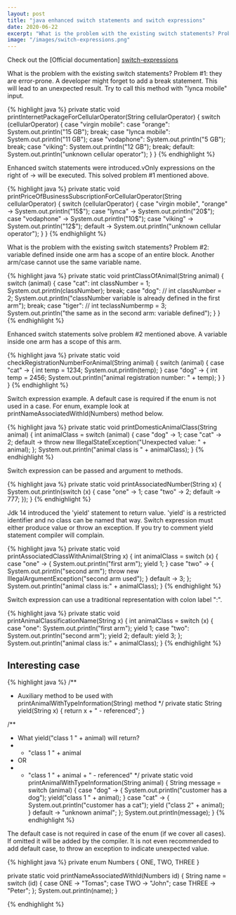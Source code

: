 ```yaml
---
layout: post
title: "java enhanced switch statements and switch expressions"
date: 2020-06-22
excerpt: "What is the problem with the existing switch statements? Problem #1: they are error-prone. Problem #2: variable defined inside one arm has a scope of an entire block..."
image: "/images/switch-expressions.png"
---
```

Check out the [Official documentation] [switch-expressions]


What is the problem with the existing switch statements?
Problem #1: they are error-prone.
A developer might forget to add a break statement. This will lead to an unexpected result.
Try to call this method with "lynca mobile" input.

{% highlight java %}
private static void printInternetPackageForCellularOperator(String cellularOperator) {
    switch (cellularOperator) {
        case "virgin mobile":
        case "orange":
            System.out.println("15 GB");
            break;
        case "lynca mobile":
            System.out.println("11 GB");
        case "vodaphone":
            System.out.println("5 GB");
            break;
        case "viking":
            System.out.println("12 GB");
            break;
        default:
            System.out.println("unknown cellular operator");
    }
}
{% endhighlight %}

Enhanced switch statements were introduced.vOnly expressions on the right of -> will be executed.
This solved problem #1 mentioned above.

{% highlight java %}
private static void printPriceOfBusinessSubscriptionForCellularOperator(String cellularOperator) {
    switch (cellularOperator) {
        case "virgin mobile", "orange" -> System.out.println("15$");
        case "lynca" -> System.out.println("20$");
        case "vodaphone" -> System.out.println("10$");
        case "viking" -> System.out.println("12$");
        default -> System.out.println("unknown cellular operator");
    }
}
{% endhighlight %}

What is the problem with the existing switch statements?
Problem #2: variable defined inside one arm has a scope of an entire block.
Another arm/case cannot use the same variable name.

{% highlight java %}
private static void printClassOfAnimal(String animal) {
    switch (animal) {
        case "cat":
            int classNumber = 1;
            System.out.println(classNumber);
            break;
        case "dog":
//                int classNumber = 2;
            System.out.println("classNumber variable is already defined in the first arm");
            break;
        case "tiger":
//                int teclassNumbermp = 3;
            System.out.println("the same as in the second arm: variable defined");
    }
}
{% endhighlight %}

Enhanced switch statements solve problem #2 mentioned above.
A variable inside one arm has a scope of this arm.

{% highlight java %}
private static void checkRegistrationNumberForAnimal(String animal) {
    switch (animal) {
        case "cat" -> {
            int temp = 1234;
            System.out.println(temp);
        }
        case "dog" -> {
            int temp = 2456;
            System.out.println("animal registration number: " + temp);
        }
    }
}
{% endhighlight %}

Switch expression example. A default case is required if the enum is not used in a case. For enum, example look at printNameAssociatedWithId(Numbers) method below.

{% highlight java %}
private static void printDomesticAnimalClass(String animal) {
    int animalClass = switch (animal) {
        case "dog" -> 1;
        case "cat" -> 2;
        default -> throw new IllegalStateException("Unexpected value: " + animal);
    };
    System.out.println("animal class is " + animalClass);
}
{% endhighlight %}

Switch expression can be passed and argument to methods.

{% highlight java %}
private static void printAssociatedNumber(String x) {
    System.out.println(switch (x) {
        case "one" -> 1;
        case "two" -> 2;
        default -> 777;
    });
}
{% endhighlight %}

Jdk 14 introduced the 'yield' statement to return value.
'yield' is a restricted identifier and no class can be named that way.
Switch expression must either produce value or throw an exception.
If you try to comment yield statement compiler will complain.

{% highlight java %}
private static void printAssociatedClassWithAnimal(String x) {
    int animalClass = switch (x) {
        case "one" -> {
            System.out.println("first arm");
            yield 1;
        }
        case "two" -> {
            System.out.println("second arm");
            throw new IllegalArgumentException("second arm used");
        }
        default -> 3;
    };
    System.out.println("animal class is:" + animalClass);
}
{% endhighlight %}

Switch expression can use a traditional representation with colon label ":".

{% highlight java %}
private static void printAnimalClassificationName(String x) {
    int animalClass = switch (x) {
        case "one":
            System.out.println("first arm");
            yield 1;
        case "two":
            System.out.println("second arm");
            yield 2;
        default:
            yield 3;
    };
    System.out.println("animal class is:" + animalClass);
}
{% endhighlight %}

## Interesting case

{% highlight java %}
/**
 * Auxiliary method to be used with printAnimalWithTypeInformation(String) method
 */
private static String yield(String x) {
    return x + " - referenced";
}

/**
 * What yield("class 1 " + animal) will return?
 * - "class 1 " + animal
 *  OR
 * - "class 1 " + animal + " - referenced"
 */
private static void printAnimalWithTypeInformation(String animal) {
    String message = switch (animal) {
        case "dog" -> {
            System.out.println("customer has a dog");
            yield("class 1 " + animal);
        }
        case "cat" -> {
            System.out.println("customer has a cat");
            yield ("class 2" + animal);
        }
        default -> "unknown animal";
    };
    System.out.println(message);
}
{% endhighlight %}

The default case is not required in case of the enum (if we cover all cases). If omitted it will be added by the compiler.
It is not even recommended to add default case, to throw an exception to indicate unexpected value.

{% highlight java %}
private enum Numbers {
    ONE,
    TWO,
    THREE
}

private static void printNameAssociatedWithId(Numbers id) {
    String name = switch (id) {
        case ONE -> "Tomas";
        case TWO -> "John";
        case THREE -> "Peter";
    };
    System.out.println(name);
}

{% endhighlight %}

[switch-expressions]: https://openjdk.java.net/jeps/361